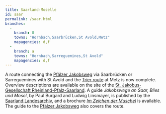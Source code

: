 ```yaml
---
title: Saarland-Moselle
id: saar
permalink: /saar.html
branches:
  -
    branch: 0
    towns: "Hornbach,Saarbrücken,St Avold,Metz"
    mapagencies: d,f
  -
    branch: a
    towns: "Hornbach,Sarreguemines,St Avold"
    mapagencies: d,f
---
```


A route connecting the [Pfälzer Jakobsweg][0] via Saarbrücken or Sarreguemines with St Avold and the [Trier route][1] at Metz is now complete. Overview descriptions are available on the site of the [St. Jakobus-Gesellschaft Rheinland-Pfalz-Saarland][2]. A guide _Jakobswege an Saar, Blies und Mosel_, by Paul Burgard and Ludwig Linsmayer, is published by the [Saarland Landesarchiv][3], and a brochure [_Im Zeichen der Muschel_][4] is available. The guide to the [Pfälzer Jakobsweg][0] also covers the route.

[0]: pfalz.html
[1]: metz.html
[2]: http://www.jakobusgesellschaft.eu/?page_id=236
[3]: http://www.saarland.de/landesarchiv.htm
[4]: http://www.saarpfalz-kreis.de/urlaub/3094.htm